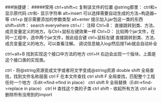 ###快捷键：
#####常用
ctrl+shift+c     复制该文件的位置
@string那里：    ctrl和+ 显示原代码 ctr和- 显示字符串
alt+insert       可以选择需要自动生成的方法~构造器~等
ctrl+p           提示需要添加的参数类型
alt+enter        提示加入jar包这一类的东西
shift+shift：    search everywhere
ctrl+/：         注释
Ctrl+B：        直接跳转到类、方法、成员变量定义的地方。与Ctrl+鼠标左键效果一样
Ctrl+D：         比较两个jar文件，在同一工程中，选中两个jar文件，按此组合键
ctrl+鼠标左键    直接跳转到类、方法、成员变量定义的地方。可以查看注解。
调试信息输入logi然后按Tab就会自动补全

ctrl+alt+B   找到实现这个接口中方法的地方
ctrl+H       右边会出现一个版块，上面是这个接口类的实现类。

ctrl -          将@string资源变成文字或者将文字变成@string资源
double shift    全局查找，找到文件名称层面
ctrl F          在本文件查找
ctrl shift F    全局查找，匹配整个工程任何一个地方（Edit->find->find in place）
ctrl shift R    全局替换（Edit->find->replace in place）
ctrl H          查找这个类的子类
ctrl shift -   收起所有方法
ctrl ail o   删除所有没用到的import
